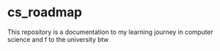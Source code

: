 # cs_roadmap
This repository is a documentation to my learning journey in computer science and f to the university btw
